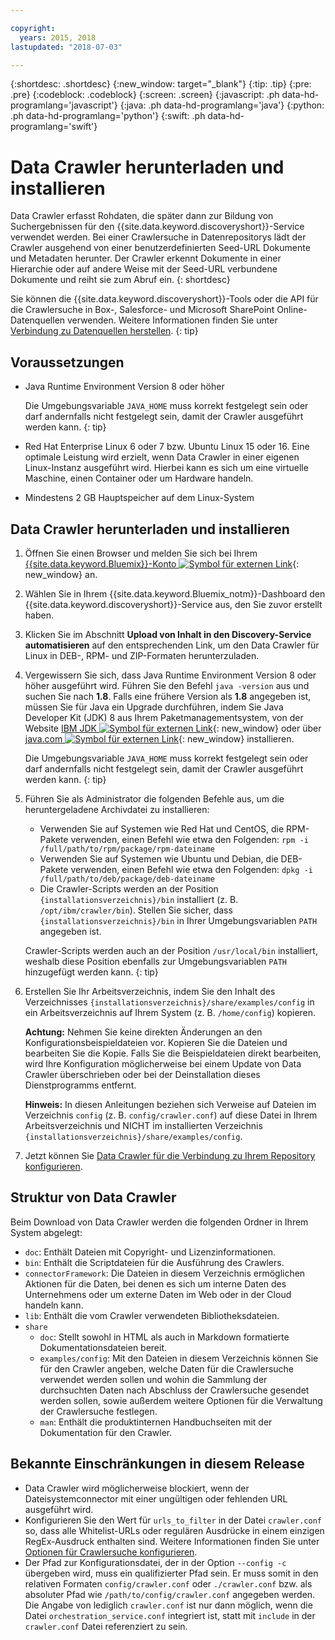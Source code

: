 ```yaml
---

copyright:
  years: 2015, 2018
lastupdated: "2018-07-03"

---
```


{:shortdesc: .shortdesc}
{:new_window: target="_blank"}
{:tip: .tip}
{:pre: .pre}
{:codeblock: .codeblock}
{:screen: .screen}
{:javascript: .ph data-hd-programlang='javascript'}
{:java: .ph data-hd-programlang='java'}
{:python: .ph data-hd-programlang='python'}
{:swift: .ph data-hd-programlang='swift'}

# Data Crawler herunterladen und installieren

Data Crawler erfasst Rohdaten, die später dann zur Bildung von Suchergebnissen für den {{site.data.keyword.discoveryshort}}-Service verwendet werden. Bei einer Crawlersuche in Datenrepositorys lädt der Crawler ausgehend von einer benutzerdefinierten Seed-URL Dokumente und Metadaten herunter. Der Crawler erkennt Dokumente in einer Hierarchie oder auf andere Weise mit der Seed-URL verbundene Dokumente und reiht sie zum Abruf ein.
{: shortdesc}

Sie können die {{site.data.keyword.discoveryshort}}-Tools oder die API für die Crawlersuche in Box-, Salesforce- und Microsoft SharePoint Online-Datenquellen verwenden. Weitere Informationen finden Sie unter [Verbindung zu Datenquellen herstellen](/docs/services/discovery/connect.html).
{: tip}

## Voraussetzungen

-   Java Runtime Environment Version 8 oder höher

    Die Umgebungsvariable `JAVA_HOME` muss korrekt festgelegt sein oder darf andernfalls nicht festgelegt sein, damit der Crawler ausgeführt werden kann.
    {: tip}
-   Red Hat Enterprise Linux 6 oder 7 bzw. Ubuntu Linux 15 oder 16. Eine optimale Leistung wird erzielt, wenn Data Crawler in einer eigenen Linux-Instanz ausgeführt wird. Hierbei kann es sich um eine virtuelle Maschine, einen Container oder um Hardware handeln.

-   Mindestens 2 GB Hauptspeicher auf dem Linux-System

## Data Crawler herunterladen und installieren

1.  Öffnen Sie einen Browser und melden Sie sich bei Ihrem [{{site.data.keyword.Bluemix}}-Konto ![Symbol für externen Link](../../icons/launch-glyph.svg "Symbol für externen Link")](https://console.ng.bluemix.net){: new_window} an.

1.  Wählen Sie in Ihrem {{site.data.keyword.Bluemix_notm}}-Dashboard den {{site.data.keyword.discoveryshort}}-Service aus, den Sie zuvor erstellt haben.

1.  Klicken Sie im Abschnitt **Upload von Inhalt in den Discovery-Service automatisieren** auf den entsprechenden Link, um den Data Crawler für Linux in DEB-, RPM- und ZIP-Formaten herunterzuladen.

1.  Vergewissern Sie sich, dass Java Runtime Environment Version 8 oder höher ausgeführt wird. Führen Sie den Befehl `java -version` aus und suchen Sie nach **1.8**. Falls eine frühere Version als **1.8** angegeben ist, müssen Sie für Java ein Upgrade durchführen, indem Sie Java Developer Kit (JDK) 8 aus Ihrem Paketmanagementsystem, von der Website [IBM JDK ![Symbol für externen Link](../../icons/launch-glyph.svg "Symbol für externen Link")](https://www.ibm.com/developerworks/java/jdk/){: new_window} oder über [java.com ![Symbol für externen Link](../../icons/launch-glyph.svg "Symbol für externen Link")](http://www.java.com){: new_window} installieren.

    Die Umgebungsvariable `JAVA_HOME` muss korrekt festgelegt sein oder darf andernfalls nicht festgelegt sein, damit der Crawler ausgeführt werden kann.
    {: tip}

1.  Führen Sie als Administrator die folgenden Befehle aus, um die heruntergeladene Archivdatei zu installieren:

    -   Verwenden Sie auf Systemen wie Red Hat und CentOS, die RPM-Pakete verwenden, einen Befehl wie etwa den Folgenden: `rpm -i /full/path/to/rpm/package/rpm-dateiname`
    -   Verwenden Sie auf Systemen wie Ubuntu und Debian, die DEB-Pakete verwenden, einen Befehl wie etwa den Folgenden: `dpkg -i /full/path/to/deb/package/deb-dateiname`
    -   Die Crawler-Scripts werden an der Position `{installationsverzeichnis}/bin` installiert (z. B. `/opt/ibm/crawler/bin`). Stellen Sie sicher, dass `{installationsverzeichnis}/bin` in Ihrer Umgebungsvariablen `PATH` angegeben ist.

    Crawler-Scripts werden auch an der Position `/usr/local/bin` installiert, weshalb diese Position ebenfalls zur Umgebungsvariablen `PATH` hinzugefügt werden kann.
    {: tip}
1.  Erstellen Sie Ihr Arbeitsverzeichnis, indem Sie den Inhalt des Verzeichnisses `{installationsverzeichnis}/share/examples/config` in ein Arbeitsverzeichnis auf Ihrem System (z. B. `/home/config`) kopieren.

    **Achtung:** Nehmen Sie keine direkten Änderungen an den Konfigurationsbeispieldateien vor. Kopieren Sie die Dateien und bearbeiten Sie die Kopie. Falls Sie die Beispieldateien direkt bearbeiten, wird Ihre Konfiguration möglicherweise bei einem Update von Data Crawler überschrieben oder bei der Deinstallation dieses Dienstprogramms entfernt.

    **Hinweis:** In diesen Anleitungen beziehen sich Verweise auf Dateien im Verzeichnis `config` (z. B. `config/crawler.conf`) auf diese Datei in Ihrem Arbeitsverzeichnis und NICHT im installierten Verzeichnis `{installationsverzeichnis}/share/examples/config`.

1.  Jetzt können Sie [Data Crawler für die Verbindung zu Ihrem Repository konfigurieren](/docs/services/discovery/data-crawler-seeds.html).

## Struktur von Data Crawler

Beim Download von Data Crawler werden die folgenden Ordner in Ihrem System abgelegt:

-   `doc`: Enthält Dateien mit Copyright- und Lizenzinformationen.
-   `bin`: Enthält die Scriptdateien für die Ausführung des Crawlers.
-   `connectorFramework`: Die Dateien in diesem Verzeichnis ermöglichen Aktionen für die Daten, bei denen es sich um interne Daten des Unternehmens oder um externe Daten im Web oder in der Cloud handeln kann.
-   `lib`: Enthält die vom Crawler verwendeten Bibliotheksdateien.
-   `share`
    -   `doc`: Stellt sowohl in HTML als auch in Markdown formatierte Dokumentationsdateien bereit.
    -   `examples/config`: Mit den Dateien in diesem Verzeichnis können Sie für den Crawler angeben, welche Daten für die Crawlersuche verwendet werden sollen und wohin die Sammlung der durchsuchten Daten nach Abschluss der Crawlersuche gesendet werden sollen, sowie außerdem weitere Optionen für die Verwaltung der Crawlersuche festlegen.
    -   `man`: Enthält die produktinternen Handbuchseiten mit der Dokumentation für den Crawler.

## Bekannte Einschränkungen in diesem Release

-   Data Crawler wird möglicherweise blockiert, wenn der Dateisystemconnector mit einer ungültigen oder fehlenden URL ausgeführt wird.
-   Konfigurieren Sie den Wert für `urls_to_filter` in der Datei `crawler.conf` so, dass alle Whitelist-URLs oder regulären Ausdrücke in einem einzigen RegEx-Ausdruck enthalten sind. Weitere Informationen finden Sie unter [Optionen für Crawlersuche konfigurieren](/docs/services/discovery/data-crawler-discovery.html#configuring-crawl-options).
-   Der Pfad zur Konfigurationsdatei, der in der Option `--config -c` übergeben wird, muss ein qualifizierter Pfad sein. Er muss somit in den relativen Formaten `config/crawler.conf` oder `./crawler.conf` bzw. als absoluter Pfad wie `/path/to/config/crawler.conf` angegeben werden. Die Angabe von lediglich `crawler.conf` ist nur dann möglich, wenn die Datei `orchestration_service.conf` integriert ist, statt mit `include` in der `crawler.conf` Datei referenziert zu sein.
